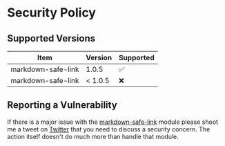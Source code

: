# Security Policy

## Supported Versions

| Item               | Version | Supported          |
| ------------------ | ------- | ------------------ |
| markdown-safe-link | 1.0.5   | :white_check_mark: |
| markdown-safe-link | < 1.0.5 | :x:                |

## Reporting a Vulnerability

If there is a major issue with the [markdown-safe-link](https://github.com/markbattistella/markdown-safe-link) module please shoot me a tweet on [Twitter](https://twitter.com/markbattistella) that you need to discuss a security concern. The action itself doesn't do much more than handle that module.
